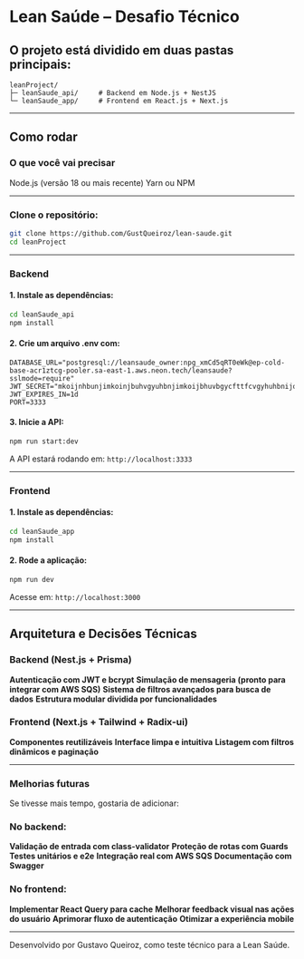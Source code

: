 # Lean Saúde – Desafio Técnico

## O projeto está dividido em duas pastas principais:

```
leanProject/
├─ leanSaude_api/     # Backend em Node.js + NestJS
└─ leanSaude_app/     # Frontend em React.js + Next.js
```

---

## Como rodar

### O que você vai precisar

Node.js (versão 18 ou mais recente)
Yarn ou NPM

---

### Clone o repositório:

```bash
git clone https://github.com/GustQueiroz/lean-saude.git
cd leanProject
```

---

### Backend

#### 1. Instale as dependências:

```bash
cd leanSaude_api
npm install
```

#### 2. Crie um arquivo .env com:

```env
DATABASE_URL="postgresql://leansaude_owner:npg_xmCd5qRT0eWk@ep-cold-base-acr1ztcg-pooler.sa-east-1.aws.neon.tech/leansaude?sslmode=require"
JWT_SECRET="mkoijnhbunjimkoinjbuhvgyuhbnjimkoijbhuvbgycfttfcvgyhuhbnijokmlpoi987fvtrdwsxdfvghnijuhgetrsscgbrdfdzxwazwsexcrtfg"
JWT_EXPIRES_IN=1d
PORT=3333
```

#### 3. Inicie a API:

```bash
npm run start:dev
```

A API estará rodando em:
`http://localhost:3333`

---

### Frontend

#### 1. Instale as dependências:

```bash
cd leanSaude_app
npm install
```

#### 2. Rode a aplicação:

```bash
npm run dev
```

Acesse em:
`http://localhost:3000`

---

## Arquitetura e Decisões Técnicas

### Backend (Nest.js + Prisma)

**Autenticação com JWT e bcrypt**
**Simulação de mensageria (pronto para integrar com AWS SQS)**
**Sistema de filtros avançados para busca de dados**
**Estrutura modular dividida por funcionalidades**

### Frontend (Next.js + Tailwind + Radix-ui)

**Componentes reutilizáveis**
**Interface limpa e intuitiva**
**Listagem com filtros dinâmicos e paginação**

---

### Melhorias futuras

Se tivesse mais tempo, gostaria de adicionar:

### No backend:

**Validação de entrada com class-validator**
**Proteção de rotas com Guards**
**Testes unitários e e2e**
**Integração real com AWS SQS**
**Documentação com Swagger**

### No frontend:

**Implementar React Query para cache**
**Melhorar feedback visual nas ações do usuário**
**Aprimorar fluxo de autenticação**
**Otimizar a experiência mobile**

---

Desenvolvido por Gustavo Queiroz, como teste técnico para a Lean Saúde.

